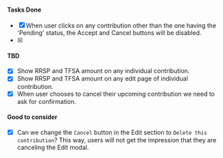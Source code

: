 <!-- Please add further comments, questions, and improvements in this file -->

#### Tasks Done

- [x] When user clicks on any contribution other than the one having the 'Pending' status, the Accept and Cancel buttons will be disabled.
- [x]

#### TBD

- [x] Show RRSP and TFSA amount on any individual contribution.
- [x] Show RRSP and TFSA amount on any edit page of individual contribution.
- [x] When user chooses to cancel their upcoming contribution we need to ask for confirmation.

#### Good to consider

- [x] Can we change the `Cancel` button in the Edit section to `Delete this contribution`? This way, users will not get the impression that they are canceling the Edit modal.
